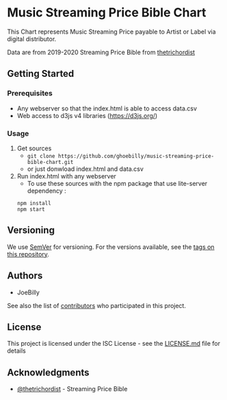 # Music Streaming Price Bible Chart

This Chart represents Music Streaming Price payable to Artist or Label via digital distributor.

Data are from 2019-2020 Streaming Price Bible from [thetrichordist](https://thetrichordist.com/2020/03/05/2019-2020-streaming-price-bible-youtube-is-still-the-1-problem-to-solve/)

## Getting Started

### Prerequisites

* Any webserver so that the index.html is able to access data.csv
* Web access to d3js v4 libraries (https://d3js.org/)

### Usage

1. Get sources
	* ` git clone https://github.com/ghoebilly/music-streaming-price-bible-chart.git `
    * or just donwload index.html and data.csv
2. Run index.html with any webserver
    * To use these sources with the npm package that use lite-server dependency :
    ```
    npm install
    npm start 
    ```

## Versioning

We use [SemVer](http://semver.org/) for versioning. For the versions available, see the [tags on this repository](https://github.com/ghoebilly//music-streaming-price-bible-chart/tags).

## Authors

* JoeBilly

See also the list of [contributors](https://github.com/ghoebilly/music-streaming-price-bible-chart/contributors)  who participated in this project.

## License

This project is licensed under the ISC License - see the [LICENSE.md](LICENSE.md) file for details

## Acknowledgments

* [@thetrichordist](https://thetrichordist.com) - Streaming Price Bible
